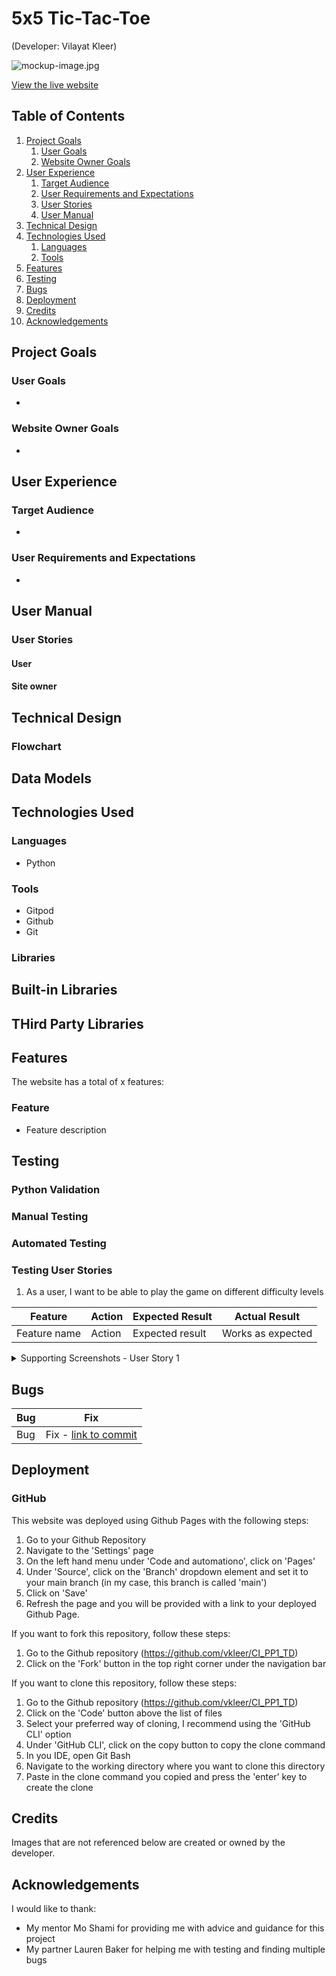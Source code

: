 # 5x5 Tic-Tac-Toe
(Developer: Vilayat Kleer)

![mockup-image.jpg]()

[View the live website](https://ci-pp3-5x5-tictactoe.herokuapp.com/)

## Table of Contents

1. [Project Goals](#project-goals)
    1. [User Goals](#user-goals)
    2. [Website Owner Goals](#website-owner-goals)
2. [User Experience](#user-experience)
    1. [Target Audience](#target-audience)
    2. [User Requirements and Expectations](#user-requirements-and-expectations)
    3. [User Stories](#user-stories)
    4. [User Manual](#user-manual)
3. [Technical Design](#technical-design)
4. [Technologies Used](#technologies-used)
    1. [Languages](#languages)
    2. [Tools](#tools)
5. [Features](#features)
6. [Testing](#validation)
8. [Bugs](#Bugs)
9. [Deployment](#deployment)
10. [Credits](#credits)
11. [Acknowledgements](#acknowledgements)

## Project Goals

### User Goals
- 

### Website Owner Goals
-

## User Experience

### Target Audience
- 

### User Requirements and Expectations
-

## User Manual

### User Stories

#### User

#### Site owner

## Technical Design

### Flowchart

## Data Models

## Technologies Used

### Languages
- Python

### Tools
- Gitpod
- Github
- Git

### Libraries

## Built-in Libraries

## THird Party Libraries

## Features
The website has a total of x features:

### Feature
- Feature description

## Testing

### Python Validation

### Manual Testing

### Automated Testing

### Testing User Stories
1. As a user, I want to be able to play the game on different difficulty levels

| **Feature** | **Action** | **Expected Result** | **Actual Result** |
|-------------|------------|---------------------|-------------------|
| Feature name | Action  | Expected result | Works as expected |

<details><summary>Supporting Screenshots - User Story 1</summary>
    <img src="docs/user-story-testing/user-story-01.png">
</details>


## Bugs

| **Bug** | **Fix** |
|-------------|------------|
| Bug | Fix - [link to commit](link) |


## Deployment

### GitHub

This website was deployed using Github Pages with the following steps:

1. Go to your Github Repository
2. Navigate to the 'Settings' page
3. On the left hand menu under 'Code and automationo', click on 'Pages'
4. Under 'Source', click on the 'Branch' dropdown element and set it to your main branch (in my case, this branch is called 'main')
5. Click on 'Save'
6. Refresh the page and you will be provided with a link to your deployed Github Page.

If you want to fork this repository, follow these steps:

1. Go to the Github repository (https://github.com/vkleer/CI_PP1_TD)
2. Click on the 'Fork' button in the top right corner under the navigation bar

If you want to clone this repository, follow these steps:

1. Go to the Github repository (https://github.com/vkleer/CI_PP1_TD)
2. Click on the 'Code' button above the list of files
3. Select your preferred way of cloning, I recommend using the 'GitHub CLI' option
4. Under 'GitHub CLI', click on the copy button to copy the clone command
5. In you IDE, open Git Bash
6. Navigate to the working directory where you want to clone this directory
7. Paste in the clone command you copied and press the 'enter' key to create the clone

## Credits
Images that are not referenced below are created or owned by the developer.

## Acknowledgements
I would like to thank:
- My mentor Mo Shami for providing me with advice and guidance for this project
- My partner Lauren Baker for helping me with testing and finding multiple bugs